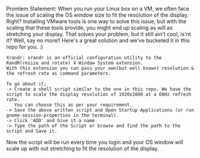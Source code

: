 Promlem Statement:
	When you run your Linux box on a VM, we often face the issue of scaling the OS window size to fit the resolution of the display. Right?
	Installing VMware tools is one way to solve this issue, but with the scaling that these tools provide, you might end up scaling as will as stretching your display.
	That solves your problem, but it still ain't cool, is'nt it?
	Well, say no more!!
	Here's a great solution and we've bucketed it in this repo for you. :)


	Xrandr: xrandr is an official configuration utility to the RandR(resize and rotate) X Window System extension.
	With this extension you can pass your own(but well known) resolution & the refresh rate as command parameters.

	To go about it;
	-> Create a shell script similar to the one in this repo. We have the script to scale the display resolution of 1920x1080 at a 60Hz refresh rate.
	   You can choose this as per your requirement.
	-> Save the above written script and Open Startup Applications (or run gnome-session-properties in the terminal).
	-> Click 'ADD' and Give it a name.
	-> Type the path of the Script or browse and find the path to the script and Save it.

Now the script will be run every time you login and your OS window will scale up with out stretching to fit the resolution of the display.
	